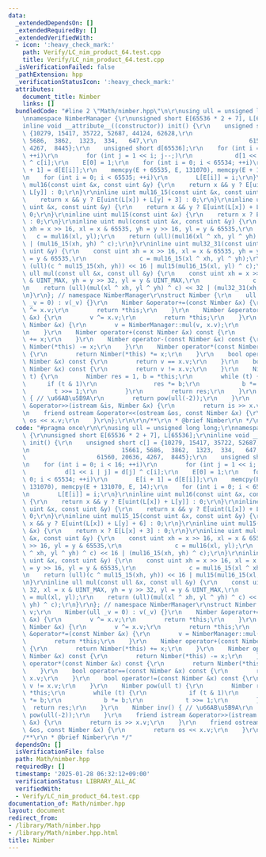 ```yaml
---
data:
  _extendedDependsOn: []
  _extendedRequiredBy: []
  _extendedVerifiedWith:
  - icon: ':heavy_check_mark:'
    path: Verify/LC_nim_product_64.test.cpp
    title: Verify/LC_nim_product_64.test.cpp
  _isVerificationFailed: false
  _pathExtension: hpp
  _verificationStatusIcon: ':heavy_check_mark:'
  attributes:
    document_title: Nimber
    links: []
  bundledCode: "#line 2 \"Math/nimber.hpp\"\n\r\nusing ull = unsigned long long;\r\
    \nnamespace NimberManager {\r\nunsigned short E[65536 * 2 + 7], L[65536];\r\n\
    inline void __attribute__((constructor)) init() {\r\n    unsigned short c[] =\
    \ {10279, 15417, 35722, 52687, 44124, 62628,\r\n                          15661,\
    \ 5686,  3862,  1323,  334,   647,\r\n                          61560, 20636,\
    \ 4267,  8445};\r\n    unsigned short d[65536];\r\n    for (int i = 0; i < 16;\
    \ ++i)\r\n        for (int j = 1 << i; j--;)\r\n            d[1 << i | j] = d[j]\
    \ ^ c[i];\r\n    E[0] = 1;\r\n    for (int i = 0; i < 65534; ++i)\r\n        E[i\
    \ + 1] = d[E[i]];\r\n    memcpy(E + 65535, E, 131070), memcpy(E + 131070, E, 14);\r\
    \n    for (int i = 0; i < 65535; ++i)\r\n        L[E[i]] = i;\r\n}\r\ninline uint\
    \ mul16(const uint &x, const uint &y) {\r\n    return x && y ? E[uint(L[x]) +\
    \ L[y]] : 0;\r\n}\r\ninline uint mul16_15(const uint &x, const uint &y) {\r\n\
    \    return x && y ? E[uint(L[x]) + L[y] + 3] : 0;\r\n}\r\ninline uint mul15_15(const\
    \ uint &x, const uint &y) {\r\n    return x && y ? E[uint(L[x]) + L[y] + 6] :\
    \ 0;\r\n}\r\ninline uint mul15(const uint &x) {\r\n    return x ? E[L[x] + 3]\
    \ : 0;\r\n}\r\ninline uint mul(const uint &x, const uint &y) {\r\n    const uint\
    \ xh = x >> 16, xl = x & 65535, yh = y >> 16, yl = y & 65535,\r\n            \
    \   c = mul16(xl, yl);\r\n    return (ull)(mul16(xl ^ xh, yl ^ yh) ^ c) << 16\
    \ | (mul16_15(xh, yh) ^ c);\r\n}\r\ninline uint mul32_31(const uint &x, const\
    \ uint &y) {\r\n    const uint xh = x >> 16, xl = x & 65535, yh = y >> 16, yl\
    \ = y & 65535,\r\n               c = mul16_15(xl ^ xh, yl ^ yh);\r\n    return\
    \ (ull)(c ^ mul15_15(xh, yh)) << 16 | mul15(mul16_15(xl, yl) ^ c);\r\n}\r\ninline\
    \ ull mul(const ull &x, const ull &y) {\r\n    const uint xh = x >> 32, xl = x\
    \ & UINT_MAX, yh = y >> 32, yl = y & UINT_MAX,\r\n               c = mul(xl, yl);\r\
    \n    return (ull)(mul(xl ^ xh, yl ^ yh) ^ c) << 32 | (mul32_31(xh, yh) ^ c);\r\
    \n}\r\n}; // namespace NimberManager\r\nstruct Nimber {\r\n    ull v;\r\n    Nimber(ull\
    \ _v = 0) : v(_v) {}\r\n    Nimber &operator+=(const Nimber &x) {\r\n        v\
    \ ^= x.v;\r\n        return *this;\r\n    }\r\n    Nimber &operator-=(const Nimber\
    \ &x) {\r\n        v ^= x.v;\r\n        return *this;\r\n    }\r\n    Nimber &operator*=(const\
    \ Nimber &x) {\r\n        v = NimberManager::mul(v, x.v);\r\n        return *this;\r\
    \n    }\r\n    Nimber operator+(const Nimber &x) const {\r\n        return Nimber(*this)\
    \ += x;\r\n    }\r\n    Nimber operator-(const Nimber &x) const {\r\n        return\
    \ Nimber(*this) -= x;\r\n    }\r\n    Nimber operator*(const Nimber &x) const\
    \ {\r\n        return Nimber(*this) *= x;\r\n    }\r\n    bool operator==(const\
    \ Nimber &x) const {\r\n        return v == x.v;\r\n    }\r\n    bool operator!=(const\
    \ Nimber &x) const {\r\n        return v != x.v;\r\n    }\r\n    Nimber pow(ull\
    \ t) {\r\n        Nimber res = 1, b = *this;\r\n        while (t) {\r\n      \
    \      if (t & 1)\r\n                res *= b;\r\n            b *= b;\r\n    \
    \        t >>= 1;\r\n        }\r\n        return res;\r\n    }\r\n    Nimber inv()\
    \ { // \u66AB\u5B9A\r\n        return pow(ull(-2));\r\n    }\r\n    friend istream\
    \ &operator>>(istream &is, Nimber &x) {\r\n        return is >> x.v;\r\n    }\r\
    \n    friend ostream &operator<<(ostream &os, const Nimber &x) {\r\n        return\
    \ os << x.v;\r\n    }\r\n};\r\n\r\n/**\r\n * @brief Nimber\r\n */\n"
  code: "#pragma once\r\n\r\nusing ull = unsigned long long;\r\nnamespace NimberManager\
    \ {\r\nunsigned short E[65536 * 2 + 7], L[65536];\r\ninline void __attribute__((constructor))\
    \ init() {\r\n    unsigned short c[] = {10279, 15417, 35722, 52687, 44124, 62628,\r\
    \n                          15661, 5686,  3862,  1323,  334,   647,\r\n      \
    \                    61560, 20636, 4267,  8445};\r\n    unsigned short d[65536];\r\
    \n    for (int i = 0; i < 16; ++i)\r\n        for (int j = 1 << i; j--;)\r\n \
    \           d[1 << i | j] = d[j] ^ c[i];\r\n    E[0] = 1;\r\n    for (int i =\
    \ 0; i < 65534; ++i)\r\n        E[i + 1] = d[E[i]];\r\n    memcpy(E + 65535, E,\
    \ 131070), memcpy(E + 131070, E, 14);\r\n    for (int i = 0; i < 65535; ++i)\r\
    \n        L[E[i]] = i;\r\n}\r\ninline uint mul16(const uint &x, const uint &y)\
    \ {\r\n    return x && y ? E[uint(L[x]) + L[y]] : 0;\r\n}\r\ninline uint mul16_15(const\
    \ uint &x, const uint &y) {\r\n    return x && y ? E[uint(L[x]) + L[y] + 3] :\
    \ 0;\r\n}\r\ninline uint mul15_15(const uint &x, const uint &y) {\r\n    return\
    \ x && y ? E[uint(L[x]) + L[y] + 6] : 0;\r\n}\r\ninline uint mul15(const uint\
    \ &x) {\r\n    return x ? E[L[x] + 3] : 0;\r\n}\r\ninline uint mul(const uint\
    \ &x, const uint &y) {\r\n    const uint xh = x >> 16, xl = x & 65535, yh = y\
    \ >> 16, yl = y & 65535,\r\n               c = mul16(xl, yl);\r\n    return (ull)(mul16(xl\
    \ ^ xh, yl ^ yh) ^ c) << 16 | (mul16_15(xh, yh) ^ c);\r\n}\r\ninline uint mul32_31(const\
    \ uint &x, const uint &y) {\r\n    const uint xh = x >> 16, xl = x & 65535, yh\
    \ = y >> 16, yl = y & 65535,\r\n               c = mul16_15(xl ^ xh, yl ^ yh);\r\
    \n    return (ull)(c ^ mul15_15(xh, yh)) << 16 | mul15(mul16_15(xl, yl) ^ c);\r\
    \n}\r\ninline ull mul(const ull &x, const ull &y) {\r\n    const uint xh = x >>\
    \ 32, xl = x & UINT_MAX, yh = y >> 32, yl = y & UINT_MAX,\r\n               c\
    \ = mul(xl, yl);\r\n    return (ull)(mul(xl ^ xh, yl ^ yh) ^ c) << 32 | (mul32_31(xh,\
    \ yh) ^ c);\r\n}\r\n}; // namespace NimberManager\r\nstruct Nimber {\r\n    ull\
    \ v;\r\n    Nimber(ull _v = 0) : v(_v) {}\r\n    Nimber &operator+=(const Nimber\
    \ &x) {\r\n        v ^= x.v;\r\n        return *this;\r\n    }\r\n    Nimber &operator-=(const\
    \ Nimber &x) {\r\n        v ^= x.v;\r\n        return *this;\r\n    }\r\n    Nimber\
    \ &operator*=(const Nimber &x) {\r\n        v = NimberManager::mul(v, x.v);\r\n\
    \        return *this;\r\n    }\r\n    Nimber operator+(const Nimber &x) const\
    \ {\r\n        return Nimber(*this) += x;\r\n    }\r\n    Nimber operator-(const\
    \ Nimber &x) const {\r\n        return Nimber(*this) -= x;\r\n    }\r\n    Nimber\
    \ operator*(const Nimber &x) const {\r\n        return Nimber(*this) *= x;\r\n\
    \    }\r\n    bool operator==(const Nimber &x) const {\r\n        return v ==\
    \ x.v;\r\n    }\r\n    bool operator!=(const Nimber &x) const {\r\n        return\
    \ v != x.v;\r\n    }\r\n    Nimber pow(ull t) {\r\n        Nimber res = 1, b =\
    \ *this;\r\n        while (t) {\r\n            if (t & 1)\r\n                res\
    \ *= b;\r\n            b *= b;\r\n            t >>= 1;\r\n        }\r\n      \
    \  return res;\r\n    }\r\n    Nimber inv() { // \u66AB\u5B9A\r\n        return\
    \ pow(ull(-2));\r\n    }\r\n    friend istream &operator>>(istream &is, Nimber\
    \ &x) {\r\n        return is >> x.v;\r\n    }\r\n    friend ostream &operator<<(ostream\
    \ &os, const Nimber &x) {\r\n        return os << x.v;\r\n    }\r\n};\r\n\r\n\
    /**\r\n * @brief Nimber\r\n */"
  dependsOn: []
  isVerificationFile: false
  path: Math/nimber.hpp
  requiredBy: []
  timestamp: '2025-01-28 06:32:12+09:00'
  verificationStatus: LIBRARY_ALL_AC
  verifiedWith:
  - Verify/LC_nim_product_64.test.cpp
documentation_of: Math/nimber.hpp
layout: document
redirect_from:
- /library/Math/nimber.hpp
- /library/Math/nimber.hpp.html
title: Nimber
---
```

